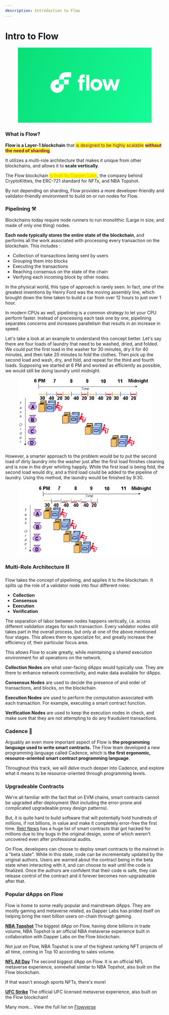 ```yaml
---
description: Introduction to Flow
---
```


# Intro to Flow

<figure><img src=".gitbook/assets/image (4) (1).png" alt=""><figcaption></figcaption></figure>

### What is Flow?

**Flow is a Layer-1 blockchain** that <mark style="color:purple;">is designed to be highly scalable</mark> <mark style="color:purple;"></mark><mark style="color:purple;">**without the need of sharding**</mark>.&#x20;

It utilizes a multi-role architecture that makes it unique from other blockchains, and allows it to **scale vertically**.

The Flow blockchain <mark style="color:orange;">is built by Dapper Labs</mark>, the company behind CryptoKitties, the ERC-721 standard for NFTs, and NBA Topshot.

By not depending on sharding, Flow provides a more developer-friendly and validator-friendly environment to build on or run nodes for Flow.

### Pipelining ⚒

Blockchains today require node runners to run monolithic (Large in size, and made of only one thing) nodes.&#x20;

**Each node typically stores the entire state of the blockchain**, and performs all the work associated with processing every transaction on the blockchain. This includes :

* Collection of transactions being sent by users
* Grouping them into blocks
* Executing the transactions
* Reaching consensus on the state of the chain
* Verifying each incoming block by other nodes.

In the physical world, this type of approach is rarely seen. In fact, one of the greatest inventions by Henry Ford was the moving assembly line, which brought down the time taken to build a car from over 12 hours to just over 1 hour.

In modern CPUs as well, pipelining is a common strategy to let your CPU perform faster. Instead of processing each task one by one, pipelining separates concerns and increases parallelism that results in an increase in speed.

Let's take a look at an example to understand this concept better. Let's say there are four loads of laundry that need to be washed, dried, and folded. We could put the first load in the washer for 30 minutes, dry it for 40 minutes, and then take 20 minutes to fold the clothes. Then pick up the second load and wash, dry, and fold, and repeat for the third and fourth loads. Supposing we started at 6 PM and worked as efficiently as possible, we would still be doing laundry until midnight.

<figure><img src=".gitbook/assets/image (1) (2).png" alt=""><figcaption></figcaption></figure>

However, a smarter approach to the problem would be to put the second load of dirty laundry into the washer just after the first load finishes cleaning and is now in the dryer whirling happily. While the first load is being fold, the second load would dry, and a third load could be added to the pipeline of laundry. Using this method, the laundry would be finished by 9:30.

<figure><img src=".gitbook/assets/image (1) (1).png" alt=""><figcaption></figcaption></figure>



### Multi-Role Architecture ⛓

Flow takes the concept of pipelining, and applies it to the blockchain. It splits up the role of a validator node into four different roles:

* **Collection**
* **Consensus**
* **Execution**
* **Verification**

The separation of labor between nodes happens vertically, i.e. across different validation stages for each transaction. Every validator nodes still takes part in the overall process, but only at one of the above mentioned four stages. This allows them to specialize for, and greatly increase the efficiency of, their particular focus area.

This allows Flow to scale greatly, while maintaining a shared execution environment for all operations on the network.

**Collection Nodes** are what user-facing dApps would typically use. They are there to enhance network connectivity, and make data available for dApps.

**Consensus Nodes** are used to decide the presence of and order of transactions, and blocks, on the blockchain.

**Execution Nodes** are used to perform the computation associated with each transaction. For example, executing a smart contract function.

**Verification Nodes** are used to keep the execution nodes in check, and make sure that they are not attempting to do any fraudulent transactions.

### Cadence 🤯

Arguably an even more important aspect of Flow is **the programming language used to write smart contracts.** The Flow team developed a new programming language called Cadence, which is **the first ergonomic, resource-oriented smart contract programming language**.

Throughout this track, we will delve much deeper into Cadence, and explore what it means to be resource-oriented through programming levels.

### Upgradeable Contracts

We're all familiar with the fact that on EVM chains, smart contracts cannot be upgraded after deployment (Not including the error-prone and complicated upgradeable proxy design patterns).

But, it is quite hard to build software that will potentially hold hundreds of millions, if not billions, in value and make it completely error-free the first time. [Rekt News](https://rekt.news/) has a huge list of smart contracts that got hacked for millions due to tiny bugs in the original design, some of which weren't uncovered even after professional audits.

On Flow, developers can choose to deploy smart contracts to the mainnet in a "beta state". While in this state, code can be incrementally updated by the original authors. Users are warned about the contract being in the beta state when interacting with it, and can choose to wait until the code is finalized. Once the authors are confident that their code is safe, they can release control of the contract and it forever becomes non-upgradeable after that.

### Popular dApps on Flow

Flow is home to some really popular and mainstream dApps. They are mostly gaming and metaverse related, as Dapper Labs has prided itself on helping bring the next billion users on-chain through gaming.

[**NBA Topshot**](https://nbatopshot.com/) The biggest dApp on Flow, having done billions in trade volume, NBA Topshot is an official NBA metaverse experience built in collaboration with Dapper Labs on the Flow blockchain.

Not just on Flow, NBA Topshot is one of the highest ranking NFT projects of all time, coming in Top 10 according to sales volume.

[**NFL All Day**](https://nflallday.com/) The second biggest dApp on Flow. It is an official NFL metaverse experience, somewhat similar to NBA Topshot, also built on the Flow blockchain.

If that wasn't enough sports NFTs, there's more!

[**UFC Strike**](https://ufcstrike.com/) The official UFC licensed metaverse experience, also built on the Flow blockchain!

Many more... View the full list on [Flowverse](https://www.flowverse.co/)





